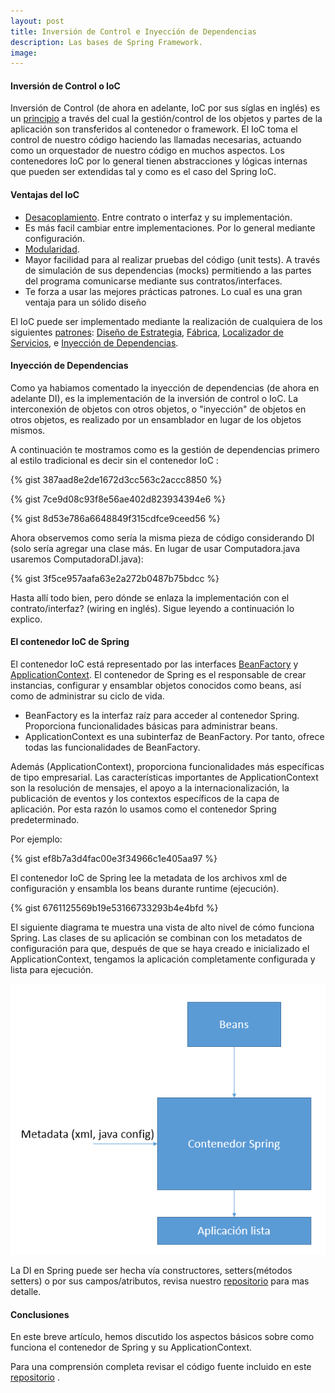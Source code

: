```yaml
---
layout: post
title: Inversión de Control e Inyección de Dependencias
description: Las bases de Spring Framework.
image: 
---
```


#### Inversión de Control o IoC

Inversión de Control (de ahora en adelante, IoC por sus síglas en inglés) es un [principio](https://es.wikipedia.org/wiki/Categor%C3%ADa:Principios_de_programaci%C3%B3n) a través del cual la gestión/control de los objetos y partes de la aplicación son transferidos al contenedor o framework. El IoC toma el control de nuestro código haciendo las llamadas necesarias, actuando como un orquestador de nuestro código en muchos aspectos. Los contenedores IoC por lo general tienen abstracciones y lógicas internas que pueden ser extendidas tal y como es el caso del Spring IoC.


#### Ventajas del IoC

* [Desacoplamiento](https://es.wikipedia.org/wiki/Acoplamiento_(inform%C3%A1tica)). Entre contrato o interfaz y su implementación.
* Es más facil cambiar entre implementaciones. Por lo general mediante configuración.
* [Modularidad](https://es.wikipedia.org/wiki/Modularidad_(inform%C3%A1tica)).
* Mayor facilidad para al realizar pruebas del código (unit tests). A través de simulación de sus dependencias (mocks) permitiendo a las partes del programa comunicarse mediante sus contratos/interfaces.
* Te forza a usar las mejores prácticas patrones. Lo cual es una gran ventaja para un sólido diseño

El IoC puede ser implementado mediante la realización de cualquiera de los siguientes [patrones](https://es.wikipedia.org/wiki/Patr%C3%B3n_de_dise%C3%B1o): [Diseño de Estrategia](https://es.wikipedia.org/wiki/Strategy_%28patr%C3%B3n_de_dise%C3%B1o%29#:%7E:text=El%20patr%C3%B3n%20Estrategia%20%28Strategy%29%20es,objetos%20para%20resolver%20una%20tarea.), [Fábrica](https://es.wikipedia.org/wiki/Factory_Method_%28patr%C3%B3n_de_dise%C3%B1o%29#:%7E:text=Es%20una%20simplificaci%C3%B3n%20del%20Abstract,tendremos%20uno%20u%20otro%20comportamiento.), [Localizador de Servicios](https://en.wikipedia.org/wiki/Service_locator_pattern), e [Inyección de Dependencias](https://es.wikipedia.org/wiki/Inyecci%C3%B3n_de_dependencias).
 

#### Inyección de Dependencias

Como ya habiamos comentado la inyección de dependencias (de ahora en adelante DI), es la implementación de la inversión de control o IoC. La interconexión de objetos con otros objetos, o "inyección" de objetos en otros objetos, es realizado por un ensamblador en lugar de los objetos mismos.

A continuación te mostramos como es la gestión de dependencias primero al estilo tradicional es decir sin el contenedor IoC :

{% gist 387aad8e2de1672d3cc563c2accc8850 %}

{% gist 7ce9d08c93f8e56ae402d823934394e6 %}

{% gist 8d53e786a6648849f315cdfce9ceed56 %}

Ahora observemos como sería la misma pieza de código considerando DI (solo sería agregar una clase más. En lugar de usar Computadora.java usaremos ComputadoraDI.java):

{% gist 3f5ce957aafa63e2a272b0487b75bdcc %}

Hasta allí todo bien, pero dónde se enlaza la implementación con el contrato/interfaz? (wiring en inglés). Sigue leyendo a continuación lo explico.


#### El contenedor IoC de Spring

El contenedor IoC está representado por las interfaces  [BeanFactory](https://docs.spring.io/spring-framework/docs/current/javadoc-api/org/springframework/beans/factory/BeanFactory.html) y [ApplicationContext](https://docs.spring.io/spring-framework/docs/current/javadoc-api/org/springframework/context/ApplicationContext.html). El contenedor de Spring es el responsable de crear instancias, configurar y ensamblar objetos conocidos como beans, así como de administrar su ciclo de vida. 


* BeanFactory es la interfaz raíz para acceder al contenedor Spring. Proporciona funcionalidades básicas para administrar beans.
* ApplicationContext es una subinterfaz de BeanFactory. Por tanto, ofrece todas las funcionalidades de BeanFactory.

Además (ApplicationContext), proporciona funcionalidades más específicas de tipo empresarial. Las características importantes de ApplicationContext son la resolución de mensajes, el apoyo a la internacionalización, la publicación de eventos y los contextos específicos de la capa de aplicación. Por esta razón lo usamos como el contenedor Spring predeterminado.

Por ejemplo:

{% gist ef8b7a3d4fac00e3f34966c1e405aa97 %}

El contenedor IoC de Spring lee la metadata de los archivos xml de configuración y ensambla los beans durante runtime (ejecución). 

{% gist 6761125569b19e53166733293b4e4bfd %}

El siguiente diagrama te muestra una vista de alto nivel de cómo funciona Spring. Las clases de su aplicación se combinan con los metadatos de configuración para que, después de que se haya creado e inicializado el ApplicationContext, tengamos la aplicación completamente configurada y lista para ejecución.

![Contenedor IoC](/assets/images/ioc.png)

La DI en Spring puede ser hecha vía constructores, setters(métodos setters) o por sus campos/atributos, revisa nuestro [repositorio](https://github.com/sistecma/spring-desde-cero) para mas detalle.


#### Conclusiones

En este breve artículo, hemos discutido los aspectos básicos sobre como funciona el contenedor de Spring y su ApplicationContext. 

Para una comprensión completa revisar el código fuente incluido en este [repositorio](https://github.com/sistecma/spring-desde-cero) .         

